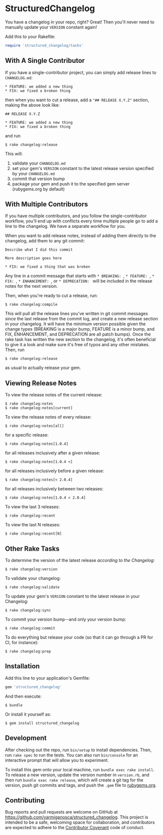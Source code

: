 # StructuredChangelog

You have a changelog in your repo, right? Great! Then you'll never need to manually update your `VERSION` constant again!

Add this to your Rakefile:

```ruby
require 'structured_changelog/tasks'
```

## With A Single Contributor

If you have a single-contributor project, you can simply add release lines to `CHANGELOG.md`:

```
* FEATURE: we added a new thing
* FIX: we fixed a broken thing
```

then when you want to cut a release, add a `"## RELEASE X.Y.Z"` section, making the above look like:

```
## RELEASE X.Y.Z

* FEATURE: we added a new thing
* FIX: we fixed a broken thing
```

and run

    $ rake changelog:release

This will:

1. validate your `CHANGELOG.md`
2. set your gem's `VERSION` constant to the latest release version specified by your `CHANGELOG.md`
3. commit that version bump
4. package your gem and push it to the specified gem server (rubygems.org by default)

## With Multiple Contributors

If you have multiple contributors, and you follow the single-contributor workflow, you'll end up with conflicts every time multiple people go to add a line to the changelog. We have a separate workflow for you.

When you want to add release notes, instead of adding them directly to the changelog, add them to any git commit:

```
Describe what I did this commit

More description goes here

* FIX: we fixed a thing that was broken
```

Any line in a commit message that starts with `* BREAKING: `, `* FEATURE: `, `* FIX: `, `* ENHANCEMENT: `, or `* DEPRECATION: ` will be included in the release notes for the next version.

Then, when you're ready to cut a release, run:

    $ rake changelog:compile
    
This will pull all the release lines you've written in git commit messages since the last release from the commit log, and create a new release section in your changelog. It will have the minimum version possible given the change types (BREAKING is a major bump, FEATURE is a minor bump, and FIX, ENHANCEMENT, and DEPRECATION are all patch bumps). Once the rake task has written the new section to the changelog, it's often beneficial to give it a look and make sure it's free of typos and any other mistakes. Then, run

    $ rake changelog:release

as usual to actually release your gem.

## Viewing Release Notes

To view the release notes of the current release:

    $ rake changelog:notes
    $ rake changelog:notes[current]

To view the release notes of every release:

    $ rake changelog:notes[all]

for a specific release:

    $ rake changelog:notes[1.0.4]

for all releases inclusively after a given release:

    $ rake changelog:notes[1.0.4 <]

for all releases inclusively before a given release:

    $ rake changelog:notes[< 2.0.4]

for all releases inclusively between two releases:

    $ rake changelog:notes[1.0.4 < 2.0.4]

To view the last 3 releases:

    $ rake changelog:recent

To view the last N releases:

    $ rake changelog:recent[N]

## Other Rake Tasks

To determine the version of the latest release *according to the Changelog*:

    $ rake changelog:version

To validate your changelog:

    $ rake changelog:validate
    
To update your gem's `VERSION` constant to the latest release in your Changelog:

    $ rake changelog:sync

To commit your version bump--and only your version bump:

    $ rake changelog:commit

To do everything but release your code (so that it can go through a PR for CI, for instance):

    $ rake changelog:prep

## Installation

Add this line to your application's Gemfile:

```ruby
gem 'structured_changelog'
```

And then execute:

    $ bundle

Or install it yourself as:

    $ gem install structured_changelog

## Development

After checking out the repo, run `bin/setup` to install dependencies. Then, run `rake spec` to run the tests. You can also run `bin/console` for an interactive prompt that will allow you to experiment.

To install this gem onto your local machine, run `bundle exec rake install`. To release a new version, update the version number in `version.rb`, and then run `bundle exec rake release`, which will create a git tag for the version, push git commits and tags, and push the `.gem` file to [rubygems.org](https://rubygems.org).

## Contributing

Bug reports and pull requests are welcome on GitHub at https://github.com/yarmiganosca/structured_changelog. This project is intended to be a safe, welcoming space for collaboration, and contributors are expected to adhere to the [Contributor Covenant](http://contributor-covenant.org) code of conduct.

